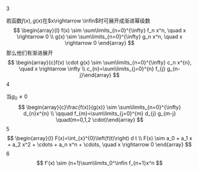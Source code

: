 3

若函数$f(x),g(x)$在$x\rightarrow \infin$时可展开成渐进幂级数
$$
\begin{array}{l}
f(x) \sim \sum\limits_{n=0}^{\infty} f_n x^n, \quad x \rightarrow 0
\\
g(x) \sim \sum\limits_{n=0}^{\infty} g_n x^n, \quad x \rightarrow 0
\end{array}
$$
那么他们有渐进展开
$$
\begin{array}{c}f(x) \cdot g(x) \sim \sum\limits_{n=0}^{\infty} c_n x^{n}, \quad x \rightarrow \infty 
\\
c_{n}=\sum\limits_{j=0}^{n} f_{j} g_{n-j}\end{array}
$$
4

当$g_0 \ne 0$
$$
\begin{array}{c}\frac{f(x)}{g(x)} \sim \sum\limits_{n=0}^{\infty} d_{n}x^{n} 
\\
\qquad f_{m}=\sum\limits_{j=0}^{m} d_{j} g_{m-j} \quad(m=0,1,2 \cdot)\end{array}
$$
5
$$
\begin{array}{l} 
F(x)=\int_{x}^{0}\left(f(t)\right) d t 
\\
F(x) \sim a_0 + a_1 x + a_2 x^2 + \cdots + a_n x^n + \cdots,
\quad x \rightarrow 0
\end{array}
$$
6
$$
f'(x) \sim (n+1)\sum\limits_0^\infin f_{n+1}x^n
$$
